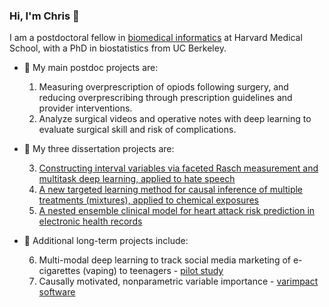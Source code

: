 ### Hi, I'm Chris 👋

I am a postdoctoral fellow in [biomedical informatics](https://dbmi.hms.harvard.edu/) at Harvard Medical School, with a PhD in biostatistics from UC Berkeley.

- 🌱 My main postdoc projects are:

   1. Measuring overprescription of opiods following surgery, and reducing overprescribing through prescription guidelines and provider interventions.
   2. Analyze surgical videos and operative notes with deep learning to evaluate surgical skill and risk of complications.
- 🌱 My three dissertation projects are:

   3. [Constructing interval variables via faceted Rasch measurement and multitask deep learning, applied to hate speech](https://hatespeech.berkeley.edu)
   4. [A new targeted learning method for causal inference of multiple treatments (mixtures), applied to chemical exposures](https://docs.google.com/presentation/d/1of5I8eLh-zhMSuyrHjSI8JA3jHA6GFGqmm1EVfrqCaI/edit)
   5. [A nested ensemble clinical model for heart attack risk prediction in electronic health records](https://docs.google.com/presentation/d/1jL7ukjJ95T-J0XbCOd2O-eMr4EGpqF5AzP2VxFoYRMA/edit)
- 🌱 Additional long-term projects include:

   6. Multi-modal deep learning to track social media marketing of e-cigarettes (vaping) to teenagers - [pilot study](https://www.frontiersin.org/articles/10.3389/fcomm.2019.00075/full)
   7. Causally motivated, nonparametric variable importance - [varimpact software](https://github.com/ck37/varimpact)
<!--
**ck37/ck37** is a ✨ _special_ ✨ repository because its `README.md` (this file) appears on your GitHub profile.

Here are some ideas to get you started:

- 🌱 I’m currently learning ...
- 👯 I’m looking to collaborate on ...

- 💬 Ask me about ...
- 📫 How to reach me: ...
- 😄 Pronouns: ...
- ⚡ Fun fact: ...
-->
